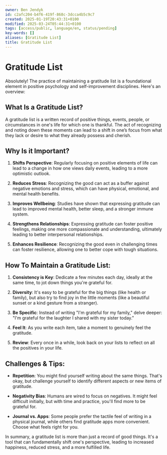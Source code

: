 ```yaml
---
owner: Ben Jendyk
id: c2afc204-b4f6-419f-868c-3dcca4b5c9c7
created: 2025-01-19T20:43:31+0100
modified: 2025-03-24T05:44:31+0100
tags: [access/public, language/en, status/pending]
key-words: []
aliases: [Gratitude List]
title: Gratitude List
---
```


# Gratitude List

Absolutely! The practice of maintaining a gratitude list is a foundational element in positive psychology and self-improvement disciplines. Here's an overview:

## **What Is a Gratitude List?**

A gratitude list is a written record of positive things, events, people, or circumstances in one's life for which one is thankful. The act of recognizing and noting down these moments can lead to a shift in one’s focus from what they lack or desire to what they already possess and cherish.

## **Why Is it Important?**

1. **Shifts Perspective**: Regularly focusing on positive elements of life can lead to a change in how one views daily events, leading to a more optimistic outlook.
 
2. **Reduces Stress**: Recognizing the good can act as a buffer against negative emotions and stress, which can have physical, emotional, and mental health benefits.

3. **Improves Wellbeing**: Studies have shown that expressing gratitude can lead to improved mental health, better sleep, and a stronger immune system.

4. **Strengthens Relationships**: Expressing gratitude can foster positive feelings, making one more compassionate and understanding, ultimately leading to better interpersonal relationships.

5. **Enhances Resilience**: Recognizing the good even in challenging times can foster resilience, allowing one to better cope with tough situations.

## **How To Maintain a Gratitude List:**

1. **Consistency is Key**: Dedicate a few minutes each day, ideally at the same time, to jot down things you're grateful for.

2. **Diversity**: It's easy to be grateful for the big things (like health or family), but also try to find joy in the little moments (like a beautiful sunset or a kind gesture from a stranger).

3. **Be Specific**: Instead of writing "I'm grateful for my family," delve deeper: "I'm grateful for the laughter I shared with my sister today."

4. **Feel It**: As you write each item, take a moment to genuinely feel the gratitude. 

5. **Review**: Every once in a while, look back on your lists to reflect on all the positives in your life.

## **Challenges & Tips:**

- **Repetition**: You might find yourself writing about the same things. That's okay, but challenge yourself to identify different aspects or new items of gratitude.
  
- **Negativity Bias**: Humans are wired to focus on negatives. It might feel difficult initially, but with time and practice, you'll find more to be grateful for.

- **Journal vs. Apps**: Some people prefer the tactile feel of writing in a physical journal, while others find gratitude apps more convenient. Choose what feels right for you.

In summary, a gratitude list is more than just a record of good things. It's a tool that can fundamentally shift one's perspective, leading to increased happiness, reduced stress, and a more fulfilled life.
